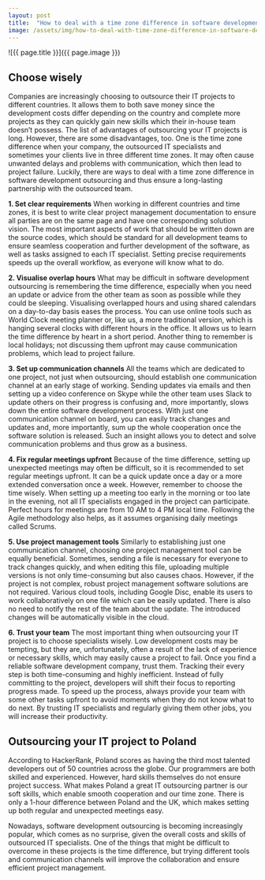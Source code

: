 ```yaml
---
layout: post
title:  "How to deal with a time zone difference in software development offshoring"
image: /assets/img/how-to-deal-with-time-zone-difference-in-software-development-offshoring.jpg
---
```


![{{ page.title }}]({{ page.image }})

## Choose wisely
Companies are increasingly choosing to outsource their IT projects to different countries. It allows them to both save money since the development costs differ depending on the country and complete more projects as they can quickly gain new skills which their in-house team doesn’t possess. The list of advantages of outsourcing your IT projects is long. However, there are some disadvantages, too. One is the time zone difference when your company, the outsourced IT specialists and sometimes your clients live in three different time zones. It may often cause unwanted delays and problems with communication, which then lead to project failure. Luckily, there are ways to deal with a time zone difference in software development outsourcing and thus ensure a long-lasting partnership with the outsourced team.

 **1. Set clear requirements**
When working in different countries and time zones, it is best to write clear project management documentation to ensure all parties are on the same page and have one corresponding solution vision. The most important aspects of work that should be written down are the source codes, which should be standard for all development teams to ensure seamless cooperation and further development of the software, as well as tasks assigned to each IT specialist. Setting precise requirements speeds up the overall workflow, as everyone will know what to do.

 **2. Visualise overlap hours**
What may be difficult in software development outsourcing is remembering the time difference, especially when you need an update or advice from the other team as soon as possible while they could be sleeping. Visualising overlapped hours and using shared calendars on a day-to-day basis eases the process. You can use online tools such as World Clock meeting planner or, like us, a more traditional version, which is hanging several clocks with different hours in the office. It allows us to learn the time difference by heart in a short period. Another thing to remember is local holidays; not discussing them upfront may cause communication problems, which lead to project failure.

 **3. Set up communication channels**
All the teams which are dedicated to one project, not just when outsourcing, should establish one communication channel at an early stage of working. Sending updates via emails and then setting up a video conference on Skype while the other team uses Slack to update others on their progress is confusing and, more importantly, slows down the entire software development process. With just one communication channel on board, you can easily track changes and updates and, more importantly, sum up the whole cooperation once the software solution is released. Such an insight allows you to detect and solve communication problems and thus grow as a business.

 **4. Fix regular meetings upfront**
Because of the time difference, setting up unexpected meetings may often be difficult, so it is recommended to set regular meetings upfront. It can be a quick update once a day or a more extended conversation once a week. However, remember to choose the time wisely. When setting up a meeting too early in the morning or too late in the evening, not all IT specialists engaged in the project can participate. Perfect hours for meetings are from 10 AM to 4 PM local time. Following the Agile methodology also helps, as it assumes organising daily meetings called Scrums.

 **5. Use project management tools**
Similarly to establishing just one communication channel, choosing one project management tool can be equally beneficial. Sometimes, sending a file is necessary for everyone to track changes quickly, and when editing this file, uploading multiple versions is not only time-consuming but also causes chaos. However, if the project is not complex, robust project management software solutions are not required. Various cloud tools, including Google Disc, enable its users to work collaboratively on one file which can be easily updated. There is also no need to notify the rest of the team about the update. The introduced changes will be automatically visible in the cloud.

 **6. Trust your team**
The most important thing when outsourcing your IT project is to choose specialists wisely. Low development costs may be tempting, but they are, unfortunately, often a result of the lack of experience or necessary skills, which may easily cause a project to fail. Once you find a reliable software development company, trust them. Tracking their every step is both time-consuming and highly inefficient. Instead of fully committing to the project, developers will shift their focus to reporting progress made. To speed up the process, always provide your team with some other tasks upfront to avoid moments when they do not know what to do next. By trusting IT specialists and regularly giving them other jobs, you will increase their productivity.

## Outsourcing your IT project to Poland
According to HackerRank, Poland scores as having the third most talented developers out of 50 countries across the globe. Our programmers are both skilled and experienced. However, hard skills themselves do not ensure project success. What makes Poland a great IT outsourcing partner is our soft skills, which enable smooth cooperation and our time zone. There is only a 1-hour difference between Poland and the UK, which makes setting up both regular and unexpected meetings easy.

Nowadays, software development outsourcing is becoming increasingly popular, which comes as no surprise, given the overall costs and skills of outsourced IT specialists. One of the things that might be difficult to overcome in these projects is the time difference, but trying different tools and communication channels will improve the collaboration and ensure efficient project management.

